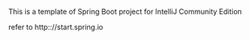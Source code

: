 This is a template of Spring Boot project for IntelliJ Community Edition

refer to http:://start.spring.io

